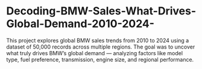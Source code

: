 # Decoding-BMW-Sales-What-Drives-Global-Demand-2010-2024-
This project explores global BMW sales trends from 2010 to 2024 using a dataset of 50,000 records across multiple regions. The goal was to uncover what truly drives BMW’s global demand — analyzing factors like model type, fuel preference, transmission, engine size, and regional performance.
